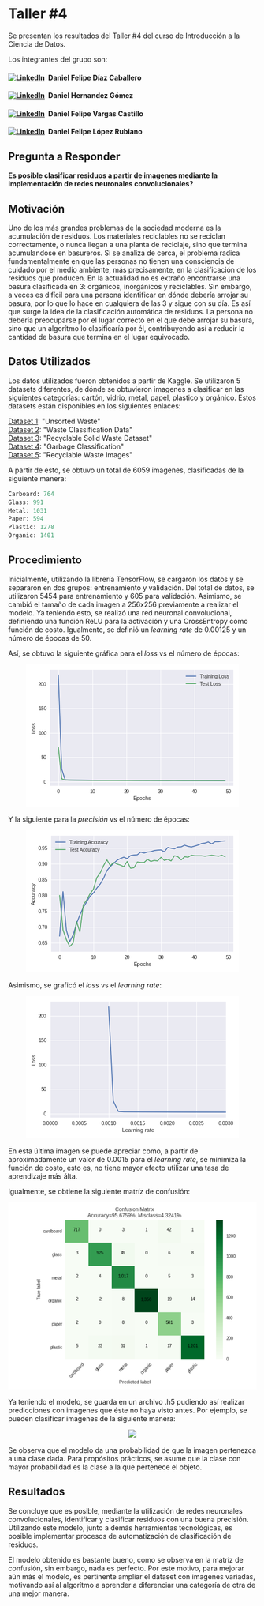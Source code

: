 # Taller #4
Se presentan los resultados del Taller #4 del curso de Introducción a la Ciencia de Datos.

Los integrantes del grupo son:

#### [![LinkedIn](https://img.shields.io/badge/linkedin-%230077B5.svg?style=for-the-badge&logo=linkedin&logoColor=white)](https://www.linkedin.com/in/daniel-felipe-d%C3%ADaz-caballero-8735ab234/) Daniel Felipe Díaz Caballero

#### [![LinkedIn](https://img.shields.io/badge/linkedin-%230077B5.svg?style=for-the-badge&logo=linkedin&logoColor=white)](https://www.linkedin.com/in/daniel-fabi%C3%A1n-hern%C3%A1ndez-g%C3%B3mez-05a43b221/) Daniel Hernandez Gómez

#### [![LinkedIn](https://img.shields.io/badge/linkedin-%230077B5.svg?style=for-the-badge&logo=linkedin&logoColor=white)]() Daniel Felipe Vargas Castillo

#### [![LinkedIn](https://img.shields.io/badge/linkedin-%230077B5.svg?style=for-the-badge&logo=linkedin&logoColor=white)](www.linkedin.com/in/dflopez) Daniel Felipe López Rubiano

## Pregunta a Responder
**Es posible clasificar residuos a partir de imagenes mediante la implementación de redes neuronales convolucionales?**

## Motivación

Uno de los más grandes problemas de la sociedad moderna es la acumulación de residuos. Los materiales reciclables no se reciclan correctamente, o nunca llegan a una planta de reciclaje, sino que termina acumulandose en basureros. Si se analiza de cerca, el problema radica fundamentalmente en que las personas no tienen una consciencia de cuidado por el medio ambiente, más precisamente, en la clasificación de los residuos que producen. En la actualidad no es extraño encontrarse una basura clasificada en 3: orgánicos, inorgánicos y reciclables. Sin embargo, a veces es difícil para una persona identificar en dónde debería arrojar su basura, por lo que lo hace en cualquiera de las 3 y sigue con su día. Es así que surge la idea de la clasificación automática de residuos. La persona no debería preocuparse por el lugar correcto en el que debe arrojar su basura, sino que un algorítmo lo clasificaría por él, contribuyendo así a reducir la cantidad de basura que termina en el lugar equivocado.

## Datos Utilizados

Los datos utilizados fueron obtenidos a partir de Kaggle. Se utilizaron 5 datasets diferentes, de dónde se obtuvieron imagenes a clasificar en las siguientes categorías: cartón, vidrio, metal, papel, plastico y orgánico. Estos datasets están disponibles en los siguientes enlaces:

[Dataset 1](https://www.kaggle.com/datasets/roy2004/unsortedwaste): "Unsorted Waste"<br>
[Dataset 2](https://www.kaggle.com/datasets/techsash/waste-classification-data): "Waste Classification Data"<br>
[Dataset 3](https://www.kaggle.com/datasets/hseyinsaidkoca/recyclable-solid-waste-dataset-on-5-background-co): "Recyclable Solid Waste Dataset"<br>
[Dataset 4](https://www.kaggle.com/datasets/ionutandreivaduva/garbage-classification): "Garbage Classification"<br>
[Dataset 5](https://www.kaggle.com/datasets/sanjadrag24/recyclable-waste-images): "Recyclable Waste Images"<br>

A partir de esto, se obtuvo un total de 6059 imagenes, clasificadas de la siguiente manera:

```python
Carboard: 764
Glass: 991
Metal: 1031
Paper: 594
Plastic: 1278
Organic: 1401
```

## Procedimiento

Inicialmente, utilizando la librería TensorFlow, se cargaron los datos y se separaron en dos grupos: entrenamiento y validación. Del total de datos, se utilizaron 5454 para entrenamiento y 605 para validación. Asimismo, se cambió el tamaño de cada imagen a 256x256 previamente a realizar el modelo. Ya teniendo esto, se realizó una red neuronal convolucional, definiendo una función ReLU para la activación y una CrossEntropy como función de costo. Igualmente, se definió un *learning rate* de 0.00125 y un número de épocas de 50.

Así, se obtuvo la siguiente gráfica para el *loss* vs el número de épocas:

<p align="center">
  <img src="https://github.com/dfdiazc/IntroCienciaDatos4/blob/main/results/loss.png?raw=true">
</p>

Y la siguiente para la *precisión* vs el número de épocas:

<p align="center">
  <img src="https://github.com/dfdiazc/IntroCienciaDatos4/blob/main/results/accuracy.png?raw=true">
</p>

Asimismo, se graficó el *loss* vs el *learning rate*:

<p align="center">
  <img src="https://github.com/dfdiazc/IntroCienciaDatos4/blob/main/results/loss_vs_learning_rate.png?raw=true">
</p>

En esta última imagen se puede apreciar como, a partir de aproximadamente un valor de 0.0015 para el *learning rate*, se minimiza la función de costo, esto es, no tiene mayor efecto utilizar una tasa de aprendizaje más álta.

Igualmente, se obtiene la siguiente matríz de confusión:

<p align="center">
  <img src="https://github.com/dfdiazc/IntroCienciaDatos4/blob/main/results/confusion_matrix.png?raw=true">
</p>

Ya teniendo el modelo, se guarda en un archivo .h5 pudiendo así realizar predicciones con imagenes que éste no haya visto antes. Por ejemplo, se pueden clasificar imagenes de la siguiente manera:

<p align="center">
  <img src="https://github.com/dfdiazc/IntroCienciaDatos4/blob/main/results/prediction.png?raw=true">
</p>

Se observa que el modelo da una probabilidad de que la imagen pertenezca a una clase dada. Para propósitos prácticos, se asume que la clase con mayor probabilidad es la clase a la que pertenece el objeto.

## Resultados

Se concluye que es posible, mediante la utilización de redes neuronales convolucionales, identificar y clasificar residuos con una buena precisión. Utilizando este modelo, junto a demás herramientas tecnológicas, es posible implementar procesos de automatización de clasificación de residuos.

El modelo obtenido es bastante bueno, como se observa en la matríz de confusión, sin embargo, nada es perfecto. Por este motivo, para mejorar aún más el modelo, es pertinente ampliar el dataset con imagenes variadas, motivando así al algorítmo a aprender a diferenciar una categoría de otra de una mejor manera.
